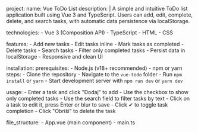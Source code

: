 project:
name: Vue ToDo List
description: |
A simple and intuitive ToDo list application built using Vue 3 and TypeScript.
Users can add, edit, complete, delete, and search tasks,
with automatic data persistence via localStorage.

technologies: - Vue 3 (Composition API) - TypeScript - HTML - CSS

features: - Add new tasks - Edit tasks inline - Mark tasks as completed - Delete tasks - Search tasks - Filter only completed tasks - Persist data in localStorage - Responsive and clean UI

installation:
prerequisites: - Node.js (v18+ recommended) - npm or yarn
steps: - Clone the repository - Navigate to the `vue-todo` folder - Run `npm install` or `yarn` - Start development server with `npm run dev` or `yarn dev`

usage: - Enter a task and click "Dodaj" to add - Use the checkbox to show only completed tasks - Use the search field to filter tasks by text - Click on a task to edit it, press Enter or blur to save - Click ✔ to toggle task completion - Click "Obriši" to delete the task

file_structure: - App.vue (main component) - main.ts
